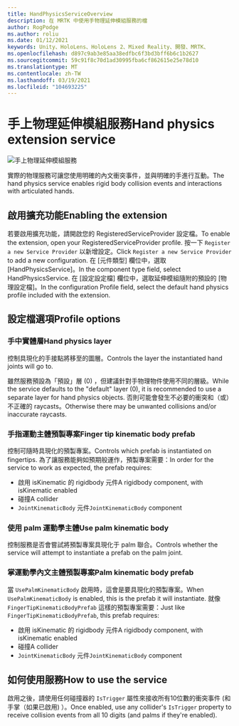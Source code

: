 ```yaml
---
title: HandPhysicsServiceOverview
description: 在 MRTK 中使用手物理延伸模組服務的檔
author: RogPodge
ms.author: roliu
ms.date: 01/12/2021
keywords: Unity、HoloLens、HoloLens 2、Mixed Reality、開發、MRTK、
ms.openlocfilehash: d897c9ab3e85aa38edfbc6f3bd3bff6b6c1b2627
ms.sourcegitcommit: 59c91f8c70d1ad30995fba6cf862615e25e78d10
ms.translationtype: MT
ms.contentlocale: zh-TW
ms.lasthandoff: 03/19/2021
ms.locfileid: "104693225"
---
```

# <a name="hand-physics-extension-service"></a><span data-ttu-id="b2130-104">手上物理延伸模組服務</span><span class="sxs-lookup"><span data-stu-id="b2130-104">Hand physics extension service</span></span>

![手上物理延伸模組服務](../images/hand-physics/MRTK_UX_HandPhysics_Main.jpg)

<span data-ttu-id="b2130-106">實際的物理服務可讓您使用明確的內文衝突事件，並與明確的手進行互動。</span><span class="sxs-lookup"><span data-stu-id="b2130-106">The hand physics service enables rigid body collision events and interactions with articulated hands.</span></span>

## <a name="enabling-the-extension"></a><span data-ttu-id="b2130-107">啟用擴充功能</span><span class="sxs-lookup"><span data-stu-id="b2130-107">Enabling the extension</span></span>

<span data-ttu-id="b2130-108">若要啟用擴充功能，請開啟您的 RegisteredServiceProvider 設定檔。</span><span class="sxs-lookup"><span data-stu-id="b2130-108">To enable the extension, open your RegisteredServiceProvider profile.</span></span> <span data-ttu-id="b2130-109">按一下 `Register a new Service Provider` 以新增設定。</span><span class="sxs-lookup"><span data-stu-id="b2130-109">Click `Register a new Service Provider` to add a new configuration.</span></span> <span data-ttu-id="b2130-110">在 [元件類型] 欄位中，選取 [HandPhysicsService]。</span><span class="sxs-lookup"><span data-stu-id="b2130-110">In the component type field, select HandPhysicsService.</span></span> <span data-ttu-id="b2130-111">在 [設定設定檔] 欄位中，選取延伸模組隨附的預設的 [物理設定檔]。</span><span class="sxs-lookup"><span data-stu-id="b2130-111">In the configuration Profile field, select the default hand physics profile included with the extension.</span></span>

## <a name="profile-options"></a><span data-ttu-id="b2130-112">設定檔選項</span><span class="sxs-lookup"><span data-stu-id="b2130-112">Profile options</span></span>

### <a name="hand-physics-layer"></a><span data-ttu-id="b2130-113">手中實體層</span><span class="sxs-lookup"><span data-stu-id="b2130-113">Hand physics layer</span></span>

<span data-ttu-id="b2130-114">控制具現化的手接點將移至的圖層。</span><span class="sxs-lookup"><span data-stu-id="b2130-114">Controls the layer the instantiated hand joints will go to.</span></span>

<span data-ttu-id="b2130-115">雖然服務預設為「預設」層 (0) ，但建議針對手物理物件使用不同的層級。</span><span class="sxs-lookup"><span data-stu-id="b2130-115">While the service defaults to the "default" layer (0), it is recommended to use a separate layer for hand physics objects.</span></span> <span data-ttu-id="b2130-116">否則可能會發生不必要的衝突和（或）不正確的 raycasts。</span><span class="sxs-lookup"><span data-stu-id="b2130-116">Otherwise there may be unwanted collisions and/or inaccurate raycasts.</span></span>

### <a name="finger-tip-kinematic-body-prefab"></a><span data-ttu-id="b2130-117">手指運動主體預製專案</span><span class="sxs-lookup"><span data-stu-id="b2130-117">Finger tip kinematic body prefab</span></span>

<span data-ttu-id="b2130-118">控制可隨時具現化的預製專案。</span><span class="sxs-lookup"><span data-stu-id="b2130-118">Controls which prefab is instantiated on fingertips.</span></span> <span data-ttu-id="b2130-119">為了讓服務能夠如預期般運作，預製專案需要：</span><span class="sxs-lookup"><span data-stu-id="b2130-119">In order for the service to work as expected, the prefab requires:</span></span>

- <span data-ttu-id="b2130-120">啟用 isKinematic 的 rigidbody 元件</span><span class="sxs-lookup"><span data-stu-id="b2130-120">A rigidbody component, with isKinematic enabled</span></span>
- <span data-ttu-id="b2130-121">碰撞</span><span class="sxs-lookup"><span data-stu-id="b2130-121">A collider</span></span>
- <span data-ttu-id="b2130-122">`JointKinematicBody` 元件</span><span class="sxs-lookup"><span data-stu-id="b2130-122">`JointKinematicBody` component</span></span>

### <a name="use-palm-kinematic-body"></a><span data-ttu-id="b2130-123">使用 palm 運動學主體</span><span class="sxs-lookup"><span data-stu-id="b2130-123">Use palm kinematic body</span></span>

<span data-ttu-id="b2130-124">控制服務是否會嘗試將預製專案具現化于 palm 聯合。</span><span class="sxs-lookup"><span data-stu-id="b2130-124">Controls whether the service will attempt to instantiate a prefab on the palm joint.</span></span>

### <a name="palm-kinematic-body-prefab"></a><span data-ttu-id="b2130-125">掌運動學內文主體預製專案</span><span class="sxs-lookup"><span data-stu-id="b2130-125">Palm kinematic body prefab</span></span>

<span data-ttu-id="b2130-126">當 `UsePalmKinematicBody` 啟用時，這會是要具現化的預製專案。</span><span class="sxs-lookup"><span data-stu-id="b2130-126">When `UsePalmKinematicBody` is enabled, this is the prefab it will instantiate.</span></span> <span data-ttu-id="b2130-127">就像 `FingerTipKinematicBodyPrefab` 這樣的預製專案需要：</span><span class="sxs-lookup"><span data-stu-id="b2130-127">Just like `FingerTipKinematicBodyPrefab`, this prefab requires:</span></span>

- <span data-ttu-id="b2130-128">啟用 isKinematic 的 rigidbody 元件</span><span class="sxs-lookup"><span data-stu-id="b2130-128">A rigidbody component, with isKinematic enabled</span></span>
- <span data-ttu-id="b2130-129">碰撞</span><span class="sxs-lookup"><span data-stu-id="b2130-129">A collider</span></span>
- <span data-ttu-id="b2130-130">`JointKinematicBody` 元件</span><span class="sxs-lookup"><span data-stu-id="b2130-130">`JointKinematicBody` component</span></span>

## <a name="how-to-use-the-service"></a><span data-ttu-id="b2130-131">如何使用服務</span><span class="sxs-lookup"><span data-stu-id="b2130-131">How to use the service</span></span>

<span data-ttu-id="b2130-132">啟用之後，請使用任何碰撞器的 `IsTrigger` 屬性來接收所有10位數的衝突事件 (和手掌（如果已啟用) ）。</span><span class="sxs-lookup"><span data-stu-id="b2130-132">Once enabled, use any collider's `IsTrigger` property to receive collision events from all 10 digits (and palms if they're enabled).</span></span>
